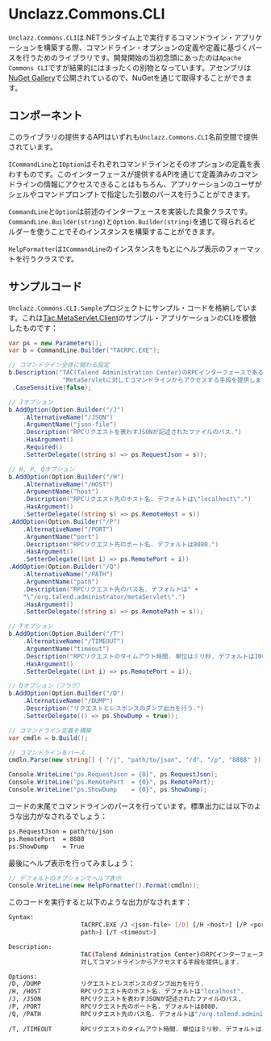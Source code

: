# Unclazz.Commons.CLI

`Unclazz.Commons.CLI`は.NETランタイム上で実行するコマンドライン・アプリケーションを構築する際、コマンドライン・オプションの定義や定義に基づくパースを行うためのライブラリです。開発開始の当初念頭にあったのは`Apache Commons CLI`ですが結果的にはまったくの別物となっています。アセンブリは[NuGet Gallery](https://www.nuget.org/packages/Unclazz.Commons.CLI/)で公開されているので、NuGetを通じて取得することができます。

## コンポーネント

このライブラリの提供するAPIはいずれも`Unclazz.Commons.CLI`名前空間で提供されています。

`ICommandLine`と`IOption`はそれぞれコマンドラインとそのオプションの定義を表わすものです。このインターフェースが提供するAPIを通じて定義済みのコマンドラインの情報にアクセスできることはもちろん、アプリケーションのユーザがシェルやコマンドプロンプトで指定した引数のパースを行うことができます。

`CommandLine`と`Option`は前述のインターフェースを実装した具象クラスです。`CommandLine.Builder(string)`と`Option.Builder(string)`を通じて得られるビルダーを使うことでそのインスタンスを構築することができます。

`HelpFormatter`は`ICommandLine`のインスタンスをもとにヘルプ表示のフォーマットを行うクラスです。

## サンプルコード

`Unclazz.Commons.CLI.Sample`プロジェクトにサンプル・コードを格納しています。これは[Tac.MetaServlet.Client](https://github.com/unclazz/Tac.MetaServlet.Client)のサンプル・アプリケーションのCLIを模倣したものです：

```cs
var ps = new Parameters();
var b = CommandLine.Builder("TACRPC.EXE");

// コマンドライン全体に関わる設定
b.Description("TAC(Talend Administration Center)のRPCインターフェースである" +
			   "MetaServletに対してコマンドラインからアクセスする手段を提供します.")
 .CaseSensitive(false);

// Jオプション
b.AddOption(Option.Builder("/J")
	.AlternativeName("/JSON")
	.ArgumentName("json-file")
	.Description("RPCリクエストを表わすJSONが記述されたファイルのパス.")
	.HasArgument()
	.Required()
	.SetterDelegate((string s) => ps.RequestJson = s));

// H, P, Qオプション
b.AddOption(Option.Builder("/H")
	.AlternativeName("/HOST")
	.ArgumentName("host")
	.Description("RPCリクエスト先のホスト名. デフォルトは\"localhost\".")
	.HasArgument()
	.SetterDelegate((string s) => ps.RemoteHost = s))
.AddOption(Option.Builder("/P")
	.AlternativeName("/PORT")
	.ArgumentName("port")
	.Description("RPCリクエスト先のポート名. デフォルトは8080.")
	.HasArgument()
	.SetterDelegate((int i) => ps.RemotePort = i))
.AddOption(Option.Builder("/Q")
	.AlternativeName("/PATH")
	.ArgumentName("path")
	.Description("RPCリクエスト先のパス名. デフォルトは" +
	"\"/org.talend.administrator/metaServlet\".")
	.HasArgument()
	.SetterDelegate((string s) => ps.RemotePath = s));

// Tオプション
b.AddOption(Option.Builder("/T")
	.AlternativeName("/TIMEOUT")
	.ArgumentName("timeout")
	.Description("RPCリクエストのタイムアウト時間. 単位はミリ秒. デフォルトは100000.")
	.HasArgument()
	.SetterDelegate((int i) => ps.RemotePort = i));

// Dオプション（フラグ）
b.AddOption(Option.Builder("/D")
	.AlternativeName("/DUMP")
	.Description("リクエストとレスポンスのダンプ出力を行う.")
	.SetterDelegate(() => ps.ShowDump = true));

// コマンドライン定義を構築
var cmdln = b.Build();

// コマンドラインをパース
cmdln.Parse(new string[] { "/j", "path/to/json", "/d", "/p", "8888" });

Console.WriteLine("ps.RequestJson = {0}", ps.RequestJson);
Console.WriteLine("ps.RemotePort  = {0}", ps.RemotePort);
Console.WriteLine("ps.ShowDump    = {0}", ps.ShowDump);
```

コードの末尾でコマンドラインのパースを行っています。標準出力には以下のような出力がなされるでしょう：

```sh
ps.RequestJson = path/to/json
ps.RemotePort  = 8888
ps.ShowDump    = True
```

最後にヘルプ表示を行ってみましょう：

```cs
// デフォルトのオプションでヘルプ表示
Console.WriteLine(new HelpFormatter().Format(cmdln));
```

このコードを実行すると以下のような出力がなされます：

```sh
Syntax:
                    TACRPC.EXE /J <json-file> [/D] [/H <host>] [/P <port>] [/Q <
                    path>] [/T <timeout>]

Description:
                    TAC(Talend Administration Center)のRPCインターフェースであるMetaServletに
                    対してコマンドラインからアクセスする手段を提供します.

Options:
/D, /DUMP           リクエストとレスポンスのダンプ出力を行う.
/H, /HOST           RPCリクエスト先のホスト名. デフォルトは"localhost".
/J, /JSON           RPCリクエストを表わすJSONが記述されたファイルのパス.
/P, /PORT           RPCリクエスト先のポート名. デフォルトは8080.
/Q, /PATH           RPCリクエスト先のパス名. デフォルトは"/org.talend.administrator/metaServlet"
                    .
/T, /TIMEOUT        RPCリクエストのタイムアウト時間. 単位はミリ秒. デフォルトは100000.
```
